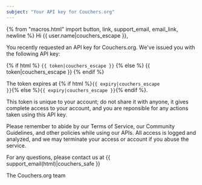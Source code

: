 ```yaml
---
subject: "Your API key for Couchers.org"
---
```


{% from "macros.html" import button, link, support_email, email_link, newline %}
Hi {{ user.name|couchers_escape }},

You recently requested an API key for Couchers.org. We've issued you with the following API key:

{% if html %}
<code>{{ token|couchers_escape }}</code>
{% else %}
{{ token|couchers_escape }}
{% endif %}

The token expires at {% if html %}<code>{{ expiry|couchers_escape }}</code>{% else %}`{{ expiry|couchers_escape }}`{% endif %}.

This token is unique to your account; do not share it with anyone, it gives complete access to your account, and you are reponsible for any actions taken using this API key.

Please remember to abide by our Terms of Service, our Community Guidelines, and other policies while using our APIs. All access is logged and analyzed, and we may terminate your access or account if you abuse the service.

For any questions, please contact us at {{ support_email(html)|couchers_safe }}

The Couchers.org team
